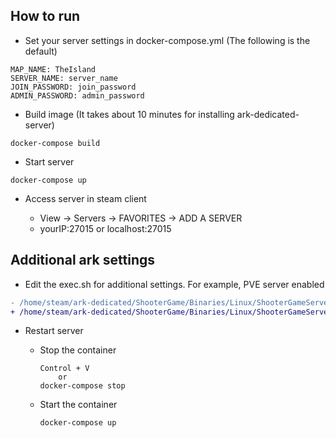 ## How to run

- Set your server settings in docker-compose.yml (The following is the default)

```
MAP_NAME: TheIsland
SERVER_NAME: server_name
JOIN_PASSWORD: join_password
ADMIN_PASSWORD: admin_password
```

- Build image (It takes about 10 minutes for installing ark-dedicated-server)

```
docker-compose build
```

- Start server

```
docker-compose up
```

- Access server in steam client

    - View -> Servers -> FAVORITES -> ADD A SERVER
    - yourIP:27015 or localhost:27015

## Additional ark settings

- Edit the exec.sh for additional settings. For example, PVE server enabled

```diff
- /home/steam/ark-dedicated/ShooterGame/Binaries/Linux/ShooterGameServer ${MAP_NAME}?listen?SessionName=${SERVER_NAME}?ServerPassword=${JOIN_PASSWORD}?ServerAdminPassword=${ADMIN_PASSWORD} -server -log
+ /home/steam/ark-dedicated/ShooterGame/Binaries/Linux/ShooterGameServer ${MAP_NAME}?listen?SessionName=${SERVER_NAME}?ServerPassword=${JOIN_PASSWORD}?ServerAdminPassword=${ADMIN_PASSWORD}?serverPVE=True -server -log
```

- Restart server

  - Stop the container
    ```
    Control + V
        or
    docker-compose stop
    ```

  - Start the container
    ```
    docker-compose up
    ```
